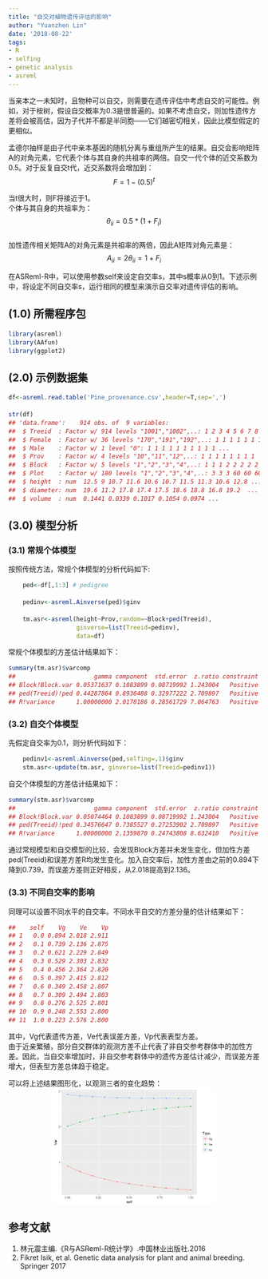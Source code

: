 ```yaml
---
title: "自交对植物遗传评估的影响"
author: "Yuanzhen Lin"
date: '2018-08-22'
tags:
- R
- selfing
- genetic analysis
- asreml
--- 
```


当亲本之一未知时，且物种可以自交，则需要在遗传评估中考虑自交的可能性。例如，对于桉树，假设自交概率为0.3是很普遍的。如果不考虑自交，则加性遗传方差将会被高估，因为子代并不都是半同胞——它们越密切相关，因此比模型假定的更相似。    

<!--more-->

孟德尔抽样是由子代中亲本基因的随机分离与重组所产生的结果。自交会影响矩阵A的对角元素，它代表个体与其自身的共祖率的两倍。自交一代个体的近交系数为0.5。对于反复自交t代，近交系数将会增加到：
$$ F=1-(0.5)^{t} $$    

当t很大时，则F将接近于1。  
个体与其自身的共祖率为：
$$ \theta_{ii}=0.5*(1+F_i) $$    
加性遗传相关矩阵A的对角元素是共祖率的两倍，因此A矩阵对角元素是：
$$ A_{ii}=2\theta_{ii}=1+F_i $$   

在ASReml-R中，可以使用参数self来设定自交率s，其中s概率从0到1。下述示例中，将设定不同自交率s，运行相同的模型来演示自交率对遗传评估的影响。

(1.0) 所需程序包
----------------

``` R
library(asreml)
library(AAfun)
library(ggplot2)
``` 

(2.0) 示例数据集
----------------

```r 
df<-asreml.read.table('Pine_provenance.csv',header=T,sep=',')

str(df)
## 'data.frame':    914 obs. of  9 variables:
##  $ Treeid  : Factor w/ 914 levels "1001","1002",..: 1 2 3 4 5 6 7 8  ...
##  $ Female  : Factor w/ 36 levels "170","191","192",..: 1 1 1 1 1 1 1  ...
##  $ Male    : Factor w/ 1 level "0": 1 1 1 1 1 1 1 1 1 1 ...
##  $ Prov    : Factor w/ 4 levels "10","11","12",..: 1 1 1 1 1 1 1 1  ...
##  $ Block   : Factor w/ 5 levels "1","2","3","4",..: 1 1 1 2 2 2 2 2 ...
##  $ Plot    : Factor w/ 180 levels "1","2","3","4",..: 3 3 3 60 60 60...
##  $ height  : num  12.5 9 10.7 11.6 10.6 10.7 11.5 11.3 10.6 12.8 ...
##  $ diameter: num  19.6 11.2 17.8 17.4 17.5 18.6 18.8 16.8 19.2  ...
##  $ volume  : num  0.1441 0.0339 0.1017 0.1054 0.0974 ...
```

(3.0) 模型分析
--------------

### (3.1) 常规个体模型

按照传统方法，常规个体模型的分析代码如下:

```r
    ped<-df[,1:3] # pedigree

    pedinv<-asreml.Ainverse(ped)$ginv

    tm.asr<-asreml(height~Prov,random=~Block+ped(Treeid),
                   ginverse=list(Treeid=pedinv),
                   data=df)
```

常规个体模型的方差估计结果如下：

```r
summary(tm.asr)$varcomp
##                      gamma component  std.error  z.ratio constraint
## Block!Block.var 0.05371637 0.1083899 0.08719992 1.243004   Positive
## ped(Treeid)!ped 0.44287864 0.8936488 0.32977222 2.709897   Positive
## R!variance      1.00000000 2.0178186 0.28561729 7.064763   Positive
```
### (3.2) 自交个体模型

先假定自交率为0.1，则分析代码如下：
```r
    pedinv1<-asreml.Ainverse(ped,selfing=.1)$ginv
    stm.asr<-update(tm.asr, ginverse=list(Treeid=pedinv1))
```
自交个体模型的方差估计结果如下：
```r
summary(stm.asr)$varcomp
##                      gamma component  std.error  z.ratio constraint
## Block!Block.var 0.05074464 0.1083899 0.08719992 1.243004   Positive
## ped(Treeid)!ped 0.34576647 0.7385527 0.27253902 2.709897   Positive
## R!variance      1.00000000 2.1359870 0.24743808 8.632410   Positive
```
通过常规模型和自交模型的比较，会发现Block方差并未发生变化，但加性方差ped(Treeid)和误差方差R均发生变化。加入自交率后，加性方差由之前的0.894下降到0.739，而误差方差则正好相反，从2.018提高到2.136。

### (3.3) 不同自交率的影响

同理可以设置不同水平的自交率。不同水平自交的方差分量的估计结果如下：

```r
##    self    Vg    Ve    Vp
## 1   0.0 0.894 2.018 2.911
## 2   0.1 0.739 2.136 2.875
## 3   0.2 0.621 2.229 2.849
## 4   0.3 0.529 2.303 2.832
## 5   0.4 0.456 2.364 2.820
## 6   0.5 0.397 2.415 2.812
## 7   0.6 0.349 2.458 2.807
## 8   0.7 0.309 2.494 2.803
## 9   0.8 0.276 2.525 2.801
## 10  0.9 0.248 2.553 2.800
## 11  1.0 0.223 2.576 2.800
```
其中，Vg代表遗传方差，Ve代表误差方差，Vp代表表型方差。      
由于近亲繁殖，部分自交群体的观测方差不止代表了非自交参考群体中的加性方差。因此，当自交率增加时，非自交参考群体中的遗传方差估计减少，而误差方差增大，但表型方差总体趋于稳定。     

可以将上述结果图形化，以观测三者的变化趋势：
<img src="img/self.png" width="65%" style="display: block; margin: auto;" />

参考文献
--------
1. 林元震主编.《R与ASReml-R统计学》.中国林业出版社.2016 
2. Fikret Isik, et al. Genetic data analysis for plant and animal breeding. Springer 2017
